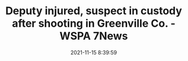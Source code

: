 ---
"title": "Deputy injured, suspect in custody after shooting in Greenville Co. - WSPA 7News"
"date": "2021-11-15 8:39:59"
"feed_name": "GOOGLENEWSCONSTRUCTION"
"feed_website": "https://news.google.com/search?q=construction%2Bincident&hl=en-US&gl=US&ceid=US:en"
"feed_rss": "https://news.google.com/rss/search?q=construction%2Bincident&hl=en-US&gl=US&ceid=US:en"
"link": "https://www.wspa.com/news/top-stories/deputy-shot-in-greenville-county/"
"source": "{'href': 'https://www.wspa.com', 'title': 'WSPA 7News'}"
"file": "_posts/2021-1-1-ff41ef0172df306e4886cfcadc55e4b932179077.md"
"accident": "1"
"drilling": "0"
"dead": "0"
"injured": "1"
"arrested": "0"
"place": "greenville"
"where": "unknown site"
"causes": "shooting"
"place_uri": "http://en.wikipedia.org/wiki/Greenville%2C_South_Carolina"
---